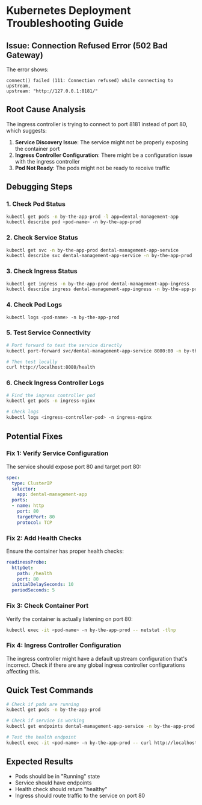 # Kubernetes Deployment Troubleshooting Guide

## Issue: Connection Refused Error (502 Bad Gateway)

The error shows:
```
connect() failed (111: Connection refused) while connecting to upstream, 
upstream: "http://127.0.0.1:8181/"
```

## Root Cause Analysis

The ingress controller is trying to connect to port 8181 instead of port 80, which suggests:

1. **Service Discovery Issue**: The service might not be properly exposing the container port
2. **Ingress Controller Configuration**: There might be a configuration issue with the ingress controller
3. **Pod Not Ready**: The pods might not be ready to receive traffic

## Debugging Steps

### 1. Check Pod Status
```bash
kubectl get pods -n by-the-app-prod -l app=dental-management-app
kubectl describe pod <pod-name> -n by-the-app-prod
```

### 2. Check Service Status
```bash
kubectl get svc -n by-the-app-prod dental-management-app-service
kubectl describe svc dental-management-app-service -n by-the-app-prod
```

### 3. Check Ingress Status
```bash
kubectl get ingress -n by-the-app-prod dental-management-app-ingress
kubectl describe ingress dental-management-app-ingress -n by-the-app-prod
```

### 4. Check Pod Logs
```bash
kubectl logs <pod-name> -n by-the-app-prod
```

### 5. Test Service Connectivity
```bash
# Port forward to test the service directly
kubectl port-forward svc/dental-management-app-service 8080:80 -n by-the-app-prod

# Then test locally
curl http://localhost:8080/health
```

### 6. Check Ingress Controller Logs
```bash
# Find the ingress controller pod
kubectl get pods -n ingress-nginx

# Check logs
kubectl logs <ingress-controller-pod> -n ingress-nginx
```

## Potential Fixes

### Fix 1: Verify Service Configuration
The service should expose port 80 and target port 80:
```yaml
spec:
  type: ClusterIP
  selector:
    app: dental-management-app
  ports:
  - name: http
    port: 80
    targetPort: 80
    protocol: TCP
```

### Fix 2: Add Health Checks
Ensure the container has proper health checks:
```yaml
readinessProbe:
  httpGet:
    path: /health
    port: 80
  initialDelaySeconds: 10
  periodSeconds: 5
```

### Fix 3: Check Container Port
Verify the container is actually listening on port 80:
```bash
kubectl exec -it <pod-name> -n by-the-app-prod -- netstat -tlnp
```

### Fix 4: Ingress Controller Configuration
The ingress controller might have a default upstream configuration that's incorrect. Check if there are any global ingress controller configurations affecting this.

## Quick Test Commands

```bash
# Check if pods are running
kubectl get pods -n by-the-app-prod

# Check if service is working
kubectl get endpoints dental-management-app-service -n by-the-app-prod

# Test the health endpoint
kubectl exec -it <pod-name> -n by-the-app-prod -- curl http://localhost/health
```

## Expected Results

- Pods should be in "Running" state
- Service should have endpoints
- Health check should return "healthy"
- Ingress should route traffic to the service on port 80

